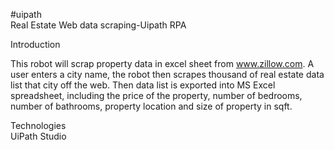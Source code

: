 #uipath<br>
Real Estate Web data scraping-Uipath RPA

Introduction

This robot will scrap property data in excel sheet from www.zillow.com.
A user enters a city name, the robot then scrapes thousand of real estate data list that city off the web. 
Then data list is exported into MS Excel spreadsheet, including the price of the property, number of bedrooms, number of bathrooms, property location and size of property in sqft.


Technologies
<br>UiPath Studio

